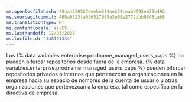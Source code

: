 ```yaml
---
ms.openlocfilehash: 484a4230527deebe6f4aeb24ceabdf95eb75b492
ms.sourcegitcommit: 468a0323fa636517985a3e08e2772dbb0545cab8
ms.translationtype: HT
ms.contentlocale: es-ES
ms.lasthandoff: 12/03/2022
ms.locfileid: "148191334"
---
```

Los {% data variables.enterprise.prodname_managed_users_caps %} no pueden bifurcar repositorios desde fuera de la empresa. {% data variables.enterprise.prodname_managed_users_caps %} pueden bifurcar repositorios privados o internos que pertenezcan a organizaciones en la empresa hacia su espacio de nombres de la cuenta de usuario u otras organizaciones que pertenezcan a la empresa, tal como especifica en la directiva de empresa.
